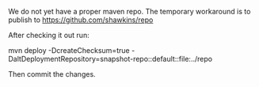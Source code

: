 We do not yet have a proper maven repo.  The temporary workaround is to publish to https://github.com/shawkins/repo

After checking it out run:

mvn deploy -DcreateChecksum=true -DaltDeploymentRepository=snapshot-repo::default::file:../repo

Then commit the changes.